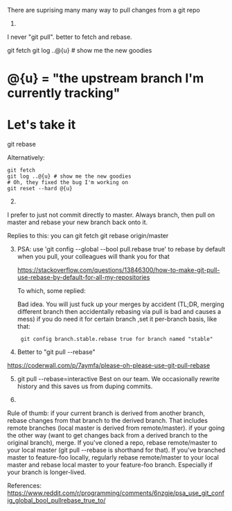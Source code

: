 
There are suprising many many way to pull changes from a git repo


1)
I never "git pull".
better to fetch and rebase.

   git fetch
   git log ..@{u} # show me the new goodies
   # @{u} = "the upstream branch I'm currently tracking"
   # Let's take it
   git rebase

Alternatively:

    git fetch
    git log ..@{u} # show me the new goodies
    # Oh, they fixed the bug I'm working on 
    git reset --hard @{u}



2) 
I prefer to just not commit directly to master. Always branch, then pull on master and rebase your new branch back onto it.

Replies to this:
  you can
     git fetch
     git rebase origin/master


3) PSA: use 'git config --global --bool pull.rebase true' to rebase by default when you pull, your colleagues will thank you for that
	
      https://stackoverflow.com/questions/13846300/how-to-make-git-pull-use-rebase-by-default-for-all-my-repositories

   To which, some replied:

      Bad idea. You will just fuck up your merges by accident (TL;DR, merging different branch then accidentally rebasing via pull is bad and causes a mess)
      if you do need it for certain branch ,set it per-branch basis, like that:

        git config branch.stable.rebase true for branch named "stable"
   


4) Better to "git pull --rebase"

https://coderwall.com/p/7aymfa/please-oh-please-use-git-pull-rebase



5) git pull --rebase=interactive
Best on our team. We occasionally rewrite history and this saves us from duping commits.


5)
Rule of thumb: if your current branch is derived from another branch, rebase changes from that branch to the derived branch. 
That includes remote branches (local master is derived from remote/master). if your going the other way (want to get changes back from a derived branch to the original branch), merge.
If you've cloned a repo, rebase remote/master to your local master (git pull --rebase is shorthand for that).
If you've branched master to feature-foo locally, regularly rebase remote/master to your local master and rebase local master to your feature-foo branch. 
Especially if your branch is longer-lived.





References:
https://www.reddit.com/r/programming/comments/6nzgje/psa_use_git_config_global_bool_pullrebase_true_to/
